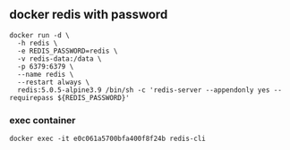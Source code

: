 ## docker redis with password
```
docker run -d \
  -h redis \
  -e REDIS_PASSWORD=redis \
  -v redis-data:/data \
  -p 6379:6379 \
  --name redis \
  --restart always \
  redis:5.0.5-alpine3.9 /bin/sh -c 'redis-server --appendonly yes --requirepass ${REDIS_PASSWORD}'
```

### exec container
```
docker exec -it e0c061a5700bfa400f8f24b redis-cli
```